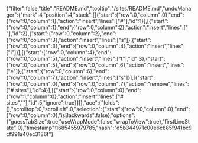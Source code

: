 {"filter":false,"title":"README.md","tooltip":"/sites/README.md","undoManager":{"mark":4,"position":4,"stack":[[{"start":{"row":0,"column":0},"end":{"row":0,"column":1},"action":"insert","lines":["#"],"id":1}],[{"start":{"row":0,"column":1},"end":{"row":0,"column":2},"action":"insert","lines":[" "],"id":2},{"start":{"row":0,"column":2},"end":{"row":0,"column":3},"action":"insert","lines":["s"]},{"start":{"row":0,"column":3},"end":{"row":0,"column":4},"action":"insert","lines":["i"]}],[{"start":{"row":0,"column":4},"end":{"row":0,"column":5},"action":"insert","lines":["t"],"id":3},{"start":{"row":0,"column":5},"end":{"row":0,"column":6},"action":"insert","lines":["e"]},{"start":{"row":0,"column":6},"end":{"row":0,"column":7},"action":"insert","lines":["s"]}],[{"start":{"row":0,"column":0},"end":{"row":0,"column":7},"action":"remove","lines":["# sites"],"id":4}],[{"start":{"row":0,"column":0},"end":{"row":1,"column":0},"action":"insert","lines":["# sites",""],"id":5,"ignore":true}]]},"ace":{"folds":[],"scrolltop":0,"scrollleft":0,"selection":{"start":{"row":0,"column":0},"end":{"row":0,"column":0},"isBackwards":false},"options":{"guessTabSize":true,"useWrapMode":false,"wrapToView":true},"firstLineState":0},"timestamp":1685455979785,"hash":"d5b344971c00e6c885f941bc9cf991a40ec3186f"}